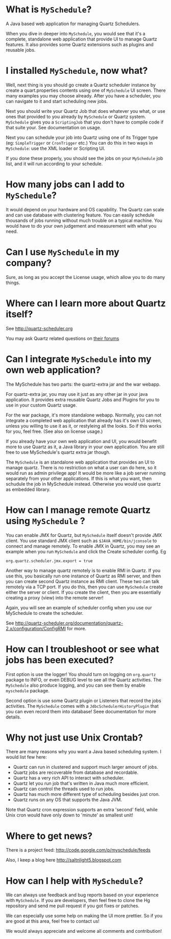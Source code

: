 

# What is `MySchedule`? #

A Java based web application for managing Quartz Schedulers.

When you dive in deeper into `MySchedule`, you would see that it's a complete, standalone web application that provide UI to manage Quartz features. It also provides some Quartz extensions such as plugins and reusable jobs.

# I installed `MySchedule`, now what? #
Well, next thing is you should go create a Quartz scheduler instance by create a quart.properties contents using one of `MySchedule` UI screen. There many examples you may choose already. After you have a scheduler, you can navigate to it and start scheduling new jobs.

Next you should write your Quartz Job that does whatever you what, or use ones that provided to you already by `MySchedule` or Quartz system. `MySchedule` gives you a `ScriptingJob` that you don't have to compile code if that suite your. See documentation on usage.

Next you can schedule your job into Quartz using one of its Trigger type (eg: `SimpleTrigger` or `CronTrigger` etc.) You can do this in two ways in `MySchedule`: use the XML loader or Scripting UI.

If you done these properly, you should see the jobs on your `MySchedule` job list, and it will run according to your schedule.

# How many jobs can I add to `MySchedule`? #
It would depend on your hardware and OS capability. The Quartz can scale and can use database with clustering feature. You can easily schedule thousands of jobs running without much trouble on a typical machine. You would have to do your own judgement and measurement with what you need.

# Can I use `MySchedule` in my company? #
Sure, as long as you accept the License usage, which allow you to do many things.

# Where can I learn more about Quartz itself? #
See http://quartz-scheduler.org

You may ask Quartz related questions on [their forums](http://forums.terracotta.org/forums/forums/show/17.page)

# Can I integrate `MySchedule` into my own web application? #
The MySchedule has two parts: the quartz-extra jar and the war webapp.

For quartz-extra jar, you may use it just as any other jar in your java application. It provides extra reusable Quartz Jobs and Plugins for you to use in your custom Quartz usage.

For the war package, it's more standalone webapp. Normally, you can not integrate a completed web application that already has it's own UI screen, unless you willing to use it as it, or restyleing all the looks. So if this works for you, feel free. (See also on license usage.)

If you already have your own web application and UI, you would benefit more to use Quartz as it, a Java library in your own application. You are still free to use MySchedule's quartz extra jar though.

The `MySchedule` is an standalone web application that provides an UI to manage quartz. There is no restriction on what a user can do here, so it would run as admin privilege app! It would be more like a job server running separately from your other applications. If this is what you want, then schudule the job in MySchedule instead. Otherwise you would use quartz as embedded library.

# How can I manage remote Quartz using `MySchedule` ? #

You can enable JMX for Quartz, but `MySchedule` itself doesn't provide JMX client. You use standard JMX client such as `$JAVA_HOME/bin/jconsole` to connect and manage remotely. To enable JMX in Quartz, you may see an example when you run `MySchedule` and click the Create scheduler config. Eg
```
org.quartz.scheduler.jmx.export = true
```

Another way to manage quartz remotely is to enable RMI in Quartz. If you use this, you basically run one instance of Quartz as RMI server, and then you can create second Quartz instance as RMI client. These two can talk remotely via a TCP port. If you do this, then you can use `MySchedule` create either the server or client. If you create the client, then you are essentially creating a proxy (view) into the remote server!

Again, you will see an example of scheduler config when you use our MySchedule to create the scheduler.

See http://quartz-scheduler.org/documentation/quartz-2.x/configuration/ConfigRMI for more.

# How can I troubleshoot or see what jobs has been executed? #
First option is use the logger! You should turn on logging on `org.quartz` package to INFO, or even DEBUG level to see all the Quartz activities. The `MySchedule` also produce logging, and you can see them by enable `myschedule` package.

Second option is use some Quartz plugin or Listeners that record the jobs activities. The `MySchedule` comes with a `JdbcSchedulerHistoryPlugin` that you can even record them into database! Seee documentation for more details.

# Why not just use Unix Crontab? #
There are many reasons why you want a Java based scheduling system. I would list few here:
  * Quartz can run in clustered and support much larger amount of jobs.
  * Quartz jobs are recoverable from database and recordable.
  * Quartz has a very rich API to interact with scheduler.
  * Quartz let you run job that's written in Java much more efficient.
  * Quartz can control the threads used to run jobs.
  * Quartz has much more different type of scheduling besides just cron.
  * Quartz runs on any OS that supports the Java JVM.

Note that Quartz cron expression supports an extra 'second' field, while Unix cron would have only down to 'minute' as smallest unit!

# Where to get news? #
There is a project feed: http://code.google.com/p/myschedule/feeds

Also, I keep a blog here http://saltnlight5.blogspot.com

# How can I help with `MySchedule`? #
We can always use feedback and bug reports based on your experience with `MySchedule`. If you are developers, then feel free to clone the Hg repository and send me pull request if you got fixes or patches.

We can especially use some help on making the UI more prettier. So if you are good at this area, feel free to contact us!

We would always appreciate and welcome all comments and contribution!